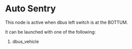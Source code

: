 # Auto Sentry

This node is active when dbus left switch is at the BOTTUM.

It can be launched with one of the following:
1. dbus_vehicle